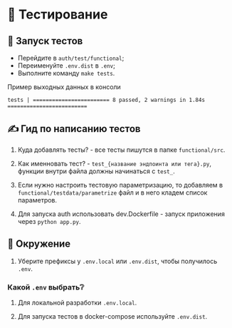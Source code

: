 # 🧩 Тестирование

## 🚀 Запуск тестов

- Перейдите в `auth/test/functional`;
- Переименуйте `.env.dist` в `.env`;
- Выполните команду `make tests`.

Пример выходных данных в консоли
```commandline
tests | ======================== 8 passed, 2 warnings in 1.84s =========================
```

## ✍️ Гид по написанию тестов

1. Куда добавлять тесты? - все тесты пишутся в папке `functional/src`.

2. Как именновать тест? - `test_{название эндпоинта или тега}.py`, функции внутри файла должны начинаться с `test_`.

3. Если нужно настроить тестовую параметризацию, то добавляем в `functional/testdata/parametrize` файл и в него кладем список параметров.

4. Для запуска auth использовать dev.Dockerfile - запуск приложения через `python app.py`.

## 🔑 Окружение

1. Уберите префиксы у `.env.local` или `.env.dist`, чтобы получилось `.env`.

### Какой `.env` выбрать❔

1. Для локальной разработки `.env.local`.

2. Для запуска тестов в docker-compose используйте `.env.dist`.
